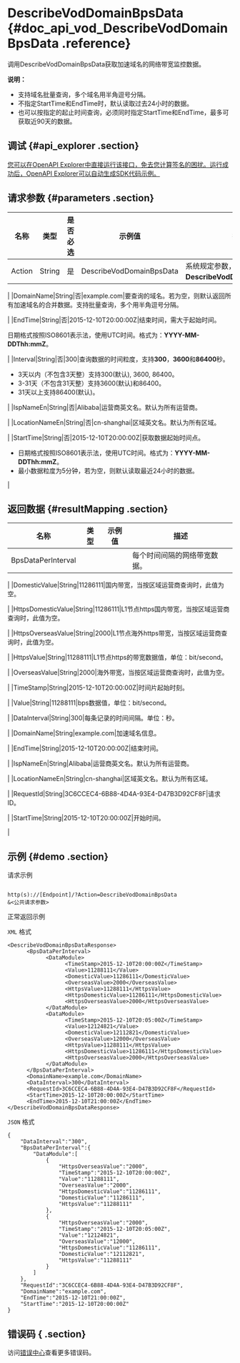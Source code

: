 # DescribeVodDomainBpsData {#doc_api_vod_DescribeVodDomainBpsData .reference}

调用DescribeVodDomainBpsData获取加速域名的网络带宽监控数据。

**说明：** 

-   支持域名批量查询，多个域名用半角逗号分隔。
-   不指定StartTime和EndTime时，默认读取过去24小时的数据。
-   也可以按指定的起止时间查询，必须同时指定StartTime和EndTime，最多可获取近90天的数据。

## 调试 {#api_explorer .section}

[您可以在OpenAPI Explorer中直接运行该接口，免去您计算签名的困扰。运行成功后，OpenAPI Explorer可以自动生成SDK代码示例。](https://api.aliyun.com/#product=vod&api=DescribeVodDomainBpsData&type=RPC&version=2017-03-21)

## 请求参数 {#parameters .section}

|名称|类型|是否必选|示例值|描述|
|--|--|----|---|--|
|Action|String|是|DescribeVodDomainBpsData|系统规定参数，取值：**DescribeVodDomainBpsData**。

 |
|DomainName|String|否|example.com|要查询的域名。若为空，则默认返回所有加速域名的合并数据。支持批量查询，多个用半角逗号分隔。

 |
|EndTime|String|否|2015-12-10T20:00:00Z|结束时间，需大于起始时间。

 日期格式按照ISO8601表示法，使用UTC时间。格式为：**YYYY-MM-DDThh:mmZ**。

 |
|Interval|String|否|300|查询数据的时间粒度，支持**300**，**3600**和**86400**秒。

 -   3天以内（不包含3天整）支持300\(默认\), 3600, 86400。
-   3-31天（不包含31天整）支持3600\(默认\)和86400。
-   31天以上支持86400\(默认\)。

 |
|IspNameEn|String|否|Alibaba|运营商英文名。默认为所有运营商。

 |
|LocationNameEn|String|否|cn-shanghai|区域英文名。默认为所有区域。

 |
|StartTime|String|否|2015-12-10T20:00:00Z|获取数据起始时间点。

 -   日期格式按照ISO8601表示法，使用UTC时间。格式为：**YYYY-MM-DDThh:mmZ**。
-   最小数据粒度为5分钟，若为空，则默认读取最近24小时的数据。

 |

## 返回数据 {#resultMapping .section}

|名称|类型|示例值|描述|
|--|--|---|--|
|BpsDataPerInterval| | |每个时间间隔的网络带宽数据。

 |
|DomesticValue|String|11286111|国内带宽，当按区域运营商查询时，此值为空。

 |
|HttpsDomesticValue|String|11286111|L1节点https国内带宽，当按区域运营商查询时，此值为空。

 |
|HttpsOverseasValue|String|2000|L1节点海外https带宽，当按区域运营商查询时，此值为空。

 |
|HttpsValue|String|11288111|L1节点https的带宽数据值，单位：bit/second。

 |
|OverseasValue|String|2000|海外带宽，当按区域运营商查询时，此值为空。

 |
|TimeStamp|String|2015-12-10T20:00:00Z|时间片起始时刻。

 |
|Value|String|11288111|bps数据值，单位：bit/second。

 |
|DataInterval|String|300|每条记录的时间间隔。单位：秒。

 |
|DomainName|String|example.com|加速域名信息。

 |
|EndTime|String|2015-12-10T20:00:00Z|结束时间。

 |
|IspNameEn|String|Alibaba|运营商英文名。默认为所有运营商。

 |
|LocationNameEn|String|cn-shanghai|区域英文名。默认为所有区域。

 |
|RequestId|String|3C6CCEC4-6B88-4D4A-93E4-D47B3D92CF8F|请求ID。

 |
|StartTime|String|2015-12-10T20:00:00Z|开始时间。

 |

## 示例 {#demo .section}

请求示例

``` {#request_demo}

http(s)://[Endpoint]/?Action=DescribeVodDomainBpsData
&<公共请求参数>

```

正常返回示例

`XML` 格式

``` {#xml_return_success_demo}
<DescribeVodDomainBpsDataResponse>
	  <BpsDataPerInterval>
		    <DataModule>
			      <TimeStamp>2015-12-10T20:00:00Z</TimeStamp>
			      <Value>11288111</Value>
			      <DomesticValue>11286111</DomesticValue>
			      <OverseasValue>2000</OverseasValue>
			      <HttpsValue>11288111</HttpsValue>
			      <HttpsDomesticValue>11286111</HttpsDomesticValue>
			      <HttpsOverseasValue>2000</HttpsOverseasValue>
		    </DataModule>
		    <DataModule>
			      <TimeStamp>2015-12-10T20:05:00Z</TimeStamp>
			      <Value>12124821</Value>
			      <DomesticValue>12112821</DomesticValue>
			      <OverseasValue>12000</OverseasValue>
			      <HttpsValue>11288111</HttpsValue>
			      <HttpsDomesticValue>11286111</HttpsDomesticValue>
			      <HttpsOverseasValue>2000</HttpsOverseasValue>
		    </DataModule>
	  </BpsDataPerInterval>
	  <DomainName>example.com</DomainName>
	  <DataInterval>300</DataInterval>
	  <RequestId>3C6CCEC4-6B88-4D4A-93E4-D47B3D92CF8F</RequestId>
	  <StartTime>2015-12-10T20:00:00Z</StartTime>
	  <EndTime>2015-12-10T21:00:00Z</EndTime>
</DescribeVodDomainBpsDataResponse>
```

`JSON` 格式

``` {#json_return_success_demo}
{
	"DataInterval":"300",
	"BpsDataPerInterval":{
		"DataModule":[
			{
				"HttpsOverseasValue":"2000",
				"TimeStamp":"2015-12-10T20:00:00Z",
				"Value":"11288111",
				"OverseasValue":"2000",
				"HttpsDomesticValue":"11286111",
				"DomesticValue":"11286111",
				"HttpsValue":"11288111"
			},
			{
				"HttpsOverseasValue":"2000",
				"TimeStamp":"2015-12-10T20:05:00Z",
				"Value":"12124821",
				"OverseasValue":"12000",
				"HttpsDomesticValue":"11286111",
				"DomesticValue":"12112821",
				"HttpsValue":"11288111"
			}
		]
	},
	"RequestId":"3C6CCEC4-6B88-4D4A-93E4-D47B3D92CF8F",
	"DomainName":"example.com",
	"EndTime":"2015-12-10T21:00:00Z",
	"StartTime":"2015-12-10T20:00:00Z"
}
```

## 错误码 { .section}

访问[错误中心](https://error-center.aliyun.com/status/product/vod)查看更多错误码。

